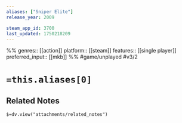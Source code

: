 ```yaml
---
aliases: ["Sniper Elite"]
release_year: 2009

steam_app_id: 3700
last_updated: 1750218209
---
```

%%
genres:: [[action]]
platform:: [[steam]]
features:: [[single player]]
preferred_input:: [[mkb]]
%%
#game/unplayed
#v3/2

# `=this.aliases[0]`
## Related Notes
`$=dv.view("attachments/related_notes")`